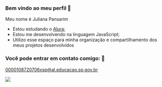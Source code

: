 ### Bem vindo ao meu perfil  💚

Meu nome é Juliana Pansarim

- Estou estudando o [Alura](https://www.alura.com.br);
- Estou me desenvolvendo na linguagem JavaScript;
- Utilizo esse espaço para minha organização e compartilhamento dos meus projetos desenvolvidos

### Você pode entrar em contato comigo: 💌
0000108720706xsp@al.educacao.sp.gov.br


![](https://media1.tenor.com/m/tGj8azDuoDQAAAAC/%D9%83%D9%8A%D9%84%D9%88%D8%A7-killua-zolduck.gif)
